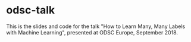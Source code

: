 # odsc-talk

This is the slides and code for the talk "How to Learn Many, Many Labels with Machine Learning",  presented at ODSC Europe, September 2018.
